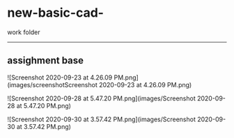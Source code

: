 # new-basic-cad-
work folder

---

## assighment base 

![Screenshot 2020-09-23 at 4.26.09 PM.png](images/screenshotScreenshot 2020-09-23 at 4.26.09 PM.png)

![Screenshot 2020-09-28 at 5.47.20 PM.png](images/Screenshot 2020-09-28 at 5.47.20 PM.png)

![Screenshot 2020-09-30 at 3.57.42 PM.png](images/Screenshot 2020-09-30 at 3.57.42 PM.png)
